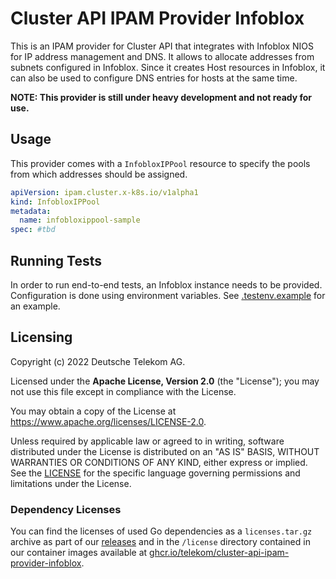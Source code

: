# Cluster API IPAM Provider Infoblox

This is an IPAM provider for Cluster API that integrates with Infoblox NIOS for IP address management and DNS.
It allows to allocate addresses from subnets configured in Infoblox. Since it creates Host resources in Infoblox, it can also be used to configure DNS entries for hosts at the same time.

**NOTE: This provider is still under heavy development and not ready for use.**

## Usage

This provider comes with a `InfobloxIPPool` resource to specify the pools from which addresses should be assigned.

```yaml
apiVersion: ipam.cluster.x-k8s.io/v1alpha1
kind: InfobloxIPPool
metadata:
  name: infobloxippool-sample
spec: #tbd
```

## Running Tests

In order to run end-to-end tests, an Infoblox instance needs to be provided. Configuration is done using environment variables. See [.testenv.example](./.testenv.example) for an example.

## Licensing

Copyright (c) 2022 Deutsche Telekom AG.

Licensed under the **Apache License, Version 2.0** (the "License"); you may not use this file except in compliance with the License.

You may obtain a copy of the License at https://www.apache.org/licenses/LICENSE-2.0.

Unless required by applicable law or agreed to in writing, software distributed under the License is distributed on an "AS IS" BASIS, WITHOUT WARRANTIES OR CONDITIONS OF ANY KIND, either express or implied. See the [LICENSE](./LICENSE) for the specific language governing permissions and limitations under the License.

### Dependency Licenses

You can find the licenses of used Go dependencies as a `licenses.tar.gz` archive as part of our [releases](https://github.com/telekom/cluster-api-ipam-provider-infoblox/releases) and in the `/license` directory contained in our container images available at [ghcr.io/telekom/cluster-api-ipam-provider-infoblox](https://ghcr.io/telekom/cluster-api-ipam-provider-infoblox).
